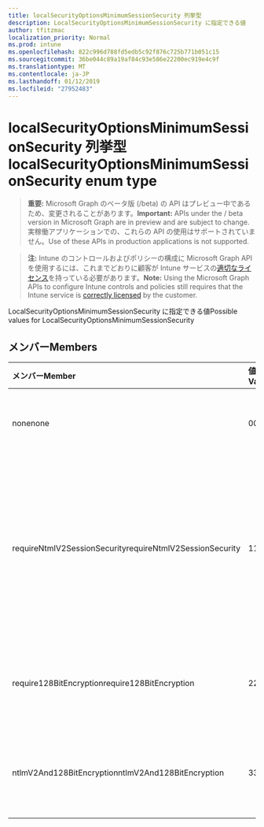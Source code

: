 ```yaml
---
title: localSecurityOptionsMinimumSessionSecurity 列挙型
description: LocalSecurityOptionsMinimumSessionSecurity に指定できる値
author: tfitzmac
localization_priority: Normal
ms.prod: intune
ms.openlocfilehash: 822c996d788fd5edb5c92f876c725b771b051c15
ms.sourcegitcommit: 36be044c89a19af84c93e586e22200ec919e4c9f
ms.translationtype: MT
ms.contentlocale: ja-JP
ms.lasthandoff: 01/12/2019
ms.locfileid: "27952483"
---
```

# <a name="localsecurityoptionsminimumsessionsecurity-enum-type"></a><span data-ttu-id="be08f-103">localSecurityOptionsMinimumSessionSecurity 列挙型</span><span class="sxs-lookup"><span data-stu-id="be08f-103">localSecurityOptionsMinimumSessionSecurity enum type</span></span>

> <span data-ttu-id="be08f-104">**重要:** Microsoft Graph のベータ版 (/beta) の API はプレビュー中であるため、変更されることがあります。</span><span class="sxs-lookup"><span data-stu-id="be08f-104">**Important:** APIs under the / beta version in Microsoft Graph are in preview and are subject to change.</span></span> <span data-ttu-id="be08f-105">実稼働アプリケーションでの、これらの API の使用はサポートされていません。</span><span class="sxs-lookup"><span data-stu-id="be08f-105">Use of these APIs in production applications is not supported.</span></span>

> <span data-ttu-id="be08f-106">**注:** Intune のコントロールおよびポリシーの構成に Microsoft Graph API を使用するには、これまでどおりに顧客が Intune サービスの[適切なライセンス](https://go.microsoft.com/fwlink/?linkid=839381)を持っている必要があります。</span><span class="sxs-lookup"><span data-stu-id="be08f-106">**Note:** Using the Microsoft Graph APIs to configure Intune controls and policies still requires that the Intune service is [correctly licensed](https://go.microsoft.com/fwlink/?linkid=839381) by the customer.</span></span>

<span data-ttu-id="be08f-107">LocalSecurityOptionsMinimumSessionSecurity に指定できる値</span><span class="sxs-lookup"><span data-stu-id="be08f-107">Possible values for LocalSecurityOptionsMinimumSessionSecurity</span></span>
## <a name="members"></a><span data-ttu-id="be08f-108">メンバー</span><span class="sxs-lookup"><span data-stu-id="be08f-108">Members</span></span>
|<span data-ttu-id="be08f-109">メンバー</span><span class="sxs-lookup"><span data-stu-id="be08f-109">Member</span></span>|<span data-ttu-id="be08f-110">値</span><span class="sxs-lookup"><span data-stu-id="be08f-110">Value</span></span>|<span data-ttu-id="be08f-111">説明</span><span class="sxs-lookup"><span data-stu-id="be08f-111">Description</span></span>|
|:---|:---|:---|
|<span data-ttu-id="be08f-112">none</span><span class="sxs-lookup"><span data-stu-id="be08f-112">none</span></span>|<span data-ttu-id="be08f-113">0</span><span class="sxs-lookup"><span data-stu-id="be08f-113">0</span></span>|<span data-ttu-id="be08f-114">LM と NTLM 応答を送信します。</span><span class="sxs-lookup"><span data-stu-id="be08f-114">Send LM & NTLM responses</span></span>|
|<span data-ttu-id="be08f-115">requireNtmlV2SessionSecurity</span><span class="sxs-lookup"><span data-stu-id="be08f-115">requireNtmlV2SessionSecurity</span></span>|<span data-ttu-id="be08f-116">1</span><span class="sxs-lookup"><span data-stu-id="be08f-116">1</span></span>|<span data-ttu-id="be08f-117">ネゴシエートされた場合は、LM と NTLM を使用して NTLMv2 セッション セキュリティを送信します。</span><span class="sxs-lookup"><span data-stu-id="be08f-117">Send LM & NTLM-use NTLMv2 session security if negotiated</span></span>|
|<span data-ttu-id="be08f-118">require128BitEncryption</span><span class="sxs-lookup"><span data-stu-id="be08f-118">require128BitEncryption</span></span>|<span data-ttu-id="be08f-119">2</span><span class="sxs-lookup"><span data-stu-id="be08f-119">2</span></span>|<span data-ttu-id="be08f-120">LM と NTLM 応答のみを送信します。</span><span class="sxs-lookup"><span data-stu-id="be08f-120">Send LM & NTLM responses only</span></span>|
|<span data-ttu-id="be08f-121">ntlmV2And128BitEncryption</span><span class="sxs-lookup"><span data-stu-id="be08f-121">ntlmV2And128BitEncryption</span></span>|<span data-ttu-id="be08f-122">3</span><span class="sxs-lookup"><span data-stu-id="be08f-122">3</span></span>|<span data-ttu-id="be08f-123">LM と NTLMv2 応答のみを送信します。</span><span class="sxs-lookup"><span data-stu-id="be08f-123">Send LM & NTLMv2 responses only</span></span>|





